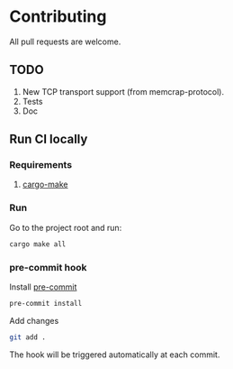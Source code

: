 # Contributing

All pull requests are welcome.

## TODO

1. New TCP transport support (from memcrap-protocol).
2. Tests
3. Doc

## Run CI locally

### Requirements

1. [cargo-make](https://github.com/sagiegurari/cargo-make#installation)

### Run

Go to the project root and run:
```sh
cargo make all
```

### pre-commit hook

Install [pre-commit](https://pre-commit.com/#install)
```sh
pre-commit install
```

Add changes
```sh
git add .
```

The hook will be triggered automatically at each commit.
